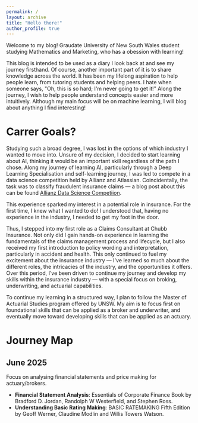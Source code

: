 ```yaml
---
permalink: /
layout: archive
title: "Hello there!"
author_profile: true
---
```


Welcome to my blog! Graudate University of New South Wales student studying Mathematics and Marketing, who has a obession with learning!

This blog is intended to be used as a diary I look back at and see my journey firsthand. Of course, another important part of it is to share knowledge across the world. It has been my lifelong aspiration to help people learn, from tutoring students and helping peers. I hate when someone says, "Oh, this is so hard; I'm never going to get it!" Along the journey, I wish to help people understand concepts easier and more intuitively. Although my main focus will be on machine learning, I will blog about anything I find interesting!

# Carrer Goals?

Studying such a broad degree, I was lost in the options of which industry I wanted to move into. Unsure of my decision, I decided to start learning about AI, thinking it would be an important skill regardless of the path I chose. Along my journey of learning AI, particularly through a Deep Learning Specialisation and self-learning journey, I was led to compete in a data science competition held by Allianz and Atlassian. Coincidentally, the task was to classify fraudulent insurance claims — a blog post about this can be found [Allianz Data Science Competiion](/_posts/2024-08-06-Atlassian-Allianz-data-soc.md).

This experience sparked my interest in a potential role in insurance. For the first time, I knew what I wanted to do! I understood that, having no experience in the industry, I needed to get my foot in the door.

Thus, I stepped into my first role as a Claims Consultant at Chubb Insurance. Not only did I gain hands-on experience in learning the fundamentals of the claims management process and lifecycle, but I also received my first introduction to policy wording and interpretation, particularly in accident and health. This only continued to fuel my excitement about the insurance industry — I've learned so much about the different roles, the intricacies of the industry, and the opportunities it offers. Over this period, I’ve been driven to continue my journey and develop my skills within the insurance industry — with a special focus on broking, underwriting, and actuarial capabilities.

To continue my learning in a structured way, I plan to follow the Master of Actuarial Studies program offered by UNSW. My aim is to focus first on foundational skills that can be applied as a broker and underwriter, and eventually move toward developing skills that can be applied as an actuary.

# Journey Map

## June 2025
Focus on analysing financial statements and price making for actuary/brokers. 

- **Financial Statement Analysis**: Essentials of Corporate Finance Book by Bradford D. Jordan, Randolph W Westerfield, and Stephen Ross.
- **Understanding Basic Rating Making**: BASIC RATEMAKING Fifth Edition by Geoff Werner, Claudine Modlin and Willis Towers Watson.

